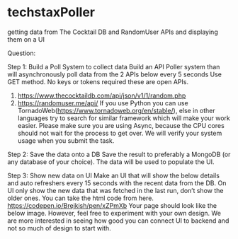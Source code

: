 # techstaxPoller
getting data from The Cocktail DB and RandomUser APIs and displaying them on a UI

Question:

Step 1: Build a Poll System to collect data 
Build an API Poller system than will asynchronously poll data from the 2 APIs below every 5 seconds Use GET method. No keys or tokens required these are open APIs. 
1. https://www.thecocktaildb.com/api/json/v1/1/random.php 
2. https://randomuser.me/api/ 
If you use Python you can use TornadoWeb(https://www.tornadoweb.org/en/stable/), else in other languages try to search for similar framework  which will make your work easier. 
Please make sure you are using Async, because the CPU cores should not wait for the process to get  over. We will verify your system usage when you submit the task.

Step 2: Save the data onto a DB 
Save the result to preferably a MongoDB (or any database of your choice). The data will be used to  populate the UI.

Step 3: Show new data on UI 
Make an UI that will show the below details and auto refreshers every 15 seconds with the recent data  from the DB. On UI only show the new data that was fetched in the last run, don’t show the older ones. 
You can take the html code from here. https://codepen.io/Brejkish/pen/xZPmXb 
Your page should look like the below image. However, feel free to experiment with your own design. We  are more interested in seeing how good you can connect UI to backend and not so much of design to  start with.
